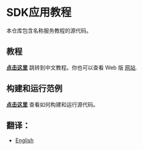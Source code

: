 # SDK应用教程

本仓库包含名称服务教程的源代码。

## 教程

**[点击这里](./tutorial/cn/README.md)** 跳转到中文教程。你也可以查看 Web 版 [网站](https://cosmos.network/docs/tutorial).

## 构建和运行范例

**[点击这里](./tutorial/cn/15-build-run.md)** 查看如何构建和运行源代码。

## 翻译：
- [English](./README.md)
